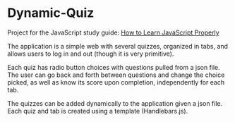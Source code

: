 # Dynamic-Quiz

Project for the JavaScript study guide: [How to Learn JavaScript Properly](http://javascriptissexy.com/how-to-learn-javascript-properly/)

The application is a simple web with several quizzes, organized in tabs, and allows users to log in and out (though it is very primitive).

Each quiz has radio button choices with questions pulled from a json file. The user can go back and forth between questions and change the choice picked, as well as know its score upon completion, independently for each tab.

The quizzes can be added dynamically to the application given a json file. Each quiz and tab is created using a template (Handlebars.js).



